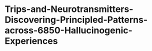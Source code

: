 # Trips-and-Neurotransmitters-Discovering-Principled-Patterns-across-6850-Hallucinogenic-Experiences
